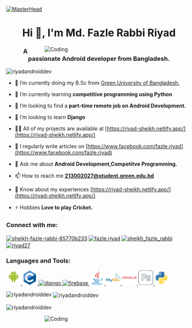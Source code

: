[![MasterHead](https://marketplace.canva.com/EAEmBit3KfU/1/0/1600w/canva-black-flatlay-photo-motivational-finance-quote-facebook-cover-myVl9DXwcjQ.jpg)](riyad-sheikh.netlify.app)
<h1 align="center">Hi 👋, I'm Md. Fazle Rabbi Riyad</h1>
<img align="right" alt="Coding" width="400" src="https://www.designyourway.net/blog/wp-content/uploads/2018/12/programming-wallpaper7-700x525.jpg">
<h3 align="center">A passionate Android developer from Bangladesh.</h3>

<p align="left"> <img src="https://komarev.com/ghpvc/?username=riyadandroiddev&label=Profile%20views&color=0e75b6&style=flat" alt="riyadandroiddev" /> </p>

- 🔭 I’m currently doing my B.Sc from [Green University of Bangladesh.](https://green.edu.bd/)

- 🌱 I’m currently learning **competitive programming using Python**

- 👯 I’m looking to find a **part-time remote job on Android Development.**

- 🤝 I’m looking to learn **Django**

- 👨‍💻 All of my projects are available at [https://riyad-sheikh.netlify.app/](https://riyad-sheikh.netlify.app/)

- 📝 I regularly write articles on [https://www.facebook.com/fazle.riyad](https://www.facebook.com/fazle.riyad)

- 💬 Ask me about **Android Development,Competitve Programming.**

- 📫 How to reach me **213002027@student.green.edu.bd**

- 📄 Know about my experiences [https://riyad-sheikh.netlify.app/](https://riyad-sheikh.netlify.app/)

- ⚡ Hobbies **Love to play Cricket.**

<h3 align="left">Connect with me:</h3>
<p align="left">
<a href="https://linkedin.com/in/sheikh-fazle-rabbi-85770b233" target="blank"><img align="center" src="https://raw.githubusercontent.com/rahuldkjain/github-profile-readme-generator/master/src/images/icons/Social/linked-in-alt.svg" alt="sheikh-fazle-rabbi-85770b233" height="30" width="40" /></a>
<a href="https://fb.com/fazle.riyad" target="blank"><img align="center" src="https://raw.githubusercontent.com/rahuldkjain/github-profile-readme-generator/master/src/images/icons/Social/facebook.svg" alt="fazle.riyad" height="30" width="40" /></a>
<a href="https://instagram.com/sheikh_fazle_rabbi" target="blank"><img align="center" src="https://raw.githubusercontent.com/rahuldkjain/github-profile-readme-generator/master/src/images/icons/Social/instagram.svg" alt="sheikh_fazle_rabbi" height="30" width="40" /></a>
<a href="https://codeforces.com/profile/riyad27" target="blank"><img align="center" src="https://raw.githubusercontent.com/rahuldkjain/github-profile-readme-generator/master/src/images/icons/Social/codeforces.svg" alt="riyad27" height="30" width="40" /></a>
</p>

<h3 align="left">Languages and Tools:</h3>
<p align="left"> <a href="https://developer.android.com" target="_blank" rel="noreferrer"> <img src="https://raw.githubusercontent.com/devicons/devicon/master/icons/android/android-original-wordmark.svg" alt="android" width="40" height="40"/> </a> <a href="https://www.cprogramming.com/" target="_blank" rel="noreferrer"> <img src="https://raw.githubusercontent.com/devicons/devicon/master/icons/c/c-original.svg" alt="c" width="40" height="40"/> </a> <a href="https://www.djangoproject.com/" target="_blank" rel="noreferrer"> <img src="https://cdn.worldvectorlogo.com/logos/django.svg" alt="django" width="40" height="40"/> </a> <a href="https://firebase.google.com/" target="_blank" rel="noreferrer"> <img src="https://www.vectorlogo.zone/logos/firebase/firebase-icon.svg" alt="firebase" width="40" height="40"/> </a> <a href="https://www.java.com" target="_blank" rel="noreferrer"> <img src="https://raw.githubusercontent.com/devicons/devicon/master/icons/java/java-original.svg" alt="java" width="40" height="40"/> </a> <a href="https://www.mysql.com/" target="_blank" rel="noreferrer"> <img src="https://raw.githubusercontent.com/devicons/devicon/master/icons/mysql/mysql-original-wordmark.svg" alt="mysql" width="40" height="40"/> </a> <a href="https://www.oracle.com/" target="_blank" rel="noreferrer"> <img src="https://raw.githubusercontent.com/devicons/devicon/master/icons/oracle/oracle-original.svg" alt="oracle" width="40" height="40"/> </a> <a href="https://www.photoshop.com/en" target="_blank" rel="noreferrer"> <img src="https://raw.githubusercontent.com/devicons/devicon/master/icons/photoshop/photoshop-line.svg" alt="photoshop" width="40" height="40"/> </a> <a href="https://www.python.org" target="_blank" rel="noreferrer"> <img src="https://raw.githubusercontent.com/devicons/devicon/master/icons/python/python-original.svg" alt="python" width="40" height="40"/> </a> </p>

<p><img align="left" src="https://github-readme-stats.vercel.app/api/top-langs?username=riyadandroiddev&show_icons=true&locale=en&layout=compact" alt="riyadandroiddev" /></p>

<p>&nbsp;<img align="center" src="https://github-readme-stats.vercel.app/api?username=riyadandroiddev&show_icons=true&locale=en" alt="riyadandroiddev" /></p>

<p><img align="center" src="https://github-readme-streak-stats.herokuapp.com/?user=riyadandroiddev&" alt="riyadandroiddev" /></p>
<img align="right" alt="Coding" width="400" src="https://www.designyourway.net/blog/wp-content/uploads/2018/12/programming-wallpaper7-700x525.jpg">

